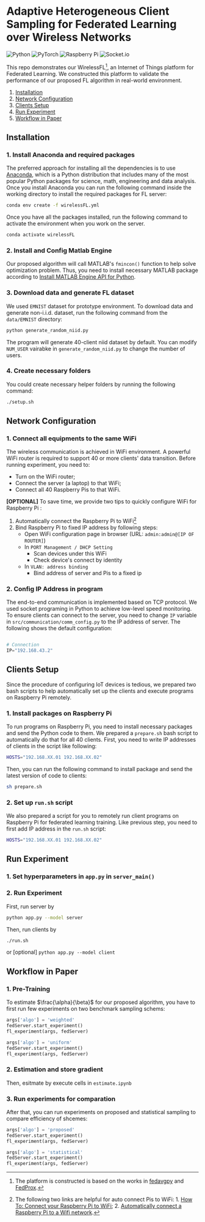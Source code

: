 # Adaptive Heterogeneous Client Sampling for Federated Learning over Wireless Networks

<!-- Bunch of Icon -->
![Python](https://img.shields.io/badge/python-3670A0?style=for-the-badge&logo=python&logoColor=ffdd54)  ![PyTorch](https://img.shields.io/badge/PyTorch-%23EE4C2C.svg?style=for-the-badge&logo=PyTorch&logoColor=white) ![Raspberry Pi](https://img.shields.io/badge/-RaspberryPi-C51A4A?style=for-the-badge&logo=Raspberry-Pi) ![Socket.io](https://img.shields.io/badge/Socket.io-black?style=for-the-badge&logo=socket.io&badgeColor=010101)

This repo demonstrates our WirelessFL[^1], an Internet of Things platform for Federated Learning. We constructed this platform to validate the performance of our proposed FL algorithm in real-world environment.

1. [Installation](#installation)
2. [Network Configuration](#network-configuration)
3. [Clients Setup](#clients-setup)
4. [Run Experiment](#run-experiment)
5. [Workflow in Paper](#workflow-in-paper)


## Installation

### 1.  Install Anaconda and required packages

The preferred approach for installing all the dependencies is to use [Anaconda](https://www.anaconda.com/products/individual), which is a Python distribution that includes many of the most popular Python packages for science, math, engineering and data analysis. Once you install Anaconda you can run the following command inside the working directory to install the required packages for FL server:

```bash
conda env create -f wirelessFL.yml
```

Once you have all the packages installed, run the following command to activate the environment when you work on the server.

```bash
conda activate wirelessFL
```

### 2. Install and Config Matlab Engine

Our proposed algorithm will call MATLAB's `fmincon()` function to help solve optimization problem. Thus, you need to install necessary MATLAB package according to [Install MATLAB Engine API for Python](https://www.mathworks.com/help/matlab/matlab_external/install-the-matlab-engine-for-python.html).

### 3. Download data and generate FL dataset

We used `EMNIST` dataset for prototype environment. To download data and generate non-i.i.d. dataset, run the following command from the `data/EMNIST` directory:

```bash
python generate_random_niid.py
```

The program will generate 40-client niid dataset by default. You can modify `NUM_USER` vairabke in `generate_random_niid.py` to change the number of users.

### 4. Create necessary folders

You could create necessary helper folders by running the following command:

```bash
./setup.sh
```

## Network Configuration

### 1. Connect all equipments to the same WiFi

The wireless communication is achieved in WiFi environment. A powerful WiFi router is required to support 40 or more clients' data transition. Before running experiment, you need to:

- Turn on the WiFi router;
- Connect the server (a laptop) to that WiFi;
- Connect all 40 Raspberry Pis to that WiFi.

**[OPTIONAL]** To save time, we provide two tips to quickly configure WiFi for Raspberry Pi :

1. Automatically connect the Raspberry Pi to WiFi[^2]
2. Bind Raspberry Pi to fixed IP address by following steps:
   - Open WiFi configuration page in browser (URL: `admin:admin@[IP OF ROUTER]`)
   - In `PORT Management / DHCP Setting`
        - Scan devices under this WiFi
        - Check device's connect by identity
   - In `VLAN: address binding`
        - Bind address of server and Pis to a fixed ip

### 2. Config IP Address in program

The end-to-end communication is implemented based on TCP protocol. We used socket programing in Python to achieve low-level speed monitoring. To ensure clients can connect to the server, you need to change `IP` variable in `src/communication/comm_config.py` to the IP address of server. The following shows the default configuration:

```Python

# Connection
IP="192.168.43.2"
```

## Clients Setup

Since the procedure of configuring IoT devices is tedious, we prepared two bash scripts to help automatically set up the clients and execute programs on Raspberry Pi remotely.

### 1. Install packages on Raspberry Pi

To run programs on Raspberry Pi, you need to install necessary packages and send the Python code to them. We prepared a `prepare.sh` bash script to automatically do that for all 40 clients. First, you need to write IP addresses of clients in the script like following:

```bash
HOSTS="192.168.XX.01 192.168.XX.02"
```

Then, you can run the following command to install package and send the latest version of code to clients:

```bash
sh prepare.sh
```

### 2. Set up `run.sh` script

We also prepared a script for you to remotely run client programs on Raspberry Pi for federated learning training. Like previous step, you need to first add IP address in the `run.sh` script:

```bash
HOSTS="192.168.XX.01 192.168.XX.02"
```

## Run Experiment

### 1. Set hyperparameters in `app.py` in `server_main()`



### 2. Run Experiment

First, run server by

```bash
python app.py --model server
```

Then, run clients by

```bash
./run.sh
```

or [optional] `python app.py --model client`

## Workflow in Paper

### 1. Pre-Training

To estimate $\frac{\alpha}{\beta}$ for our proposed algorithm, you have to first run few experiments on two benchmark sampling schems:

```python
args['algo'] = 'weighted'
fedServer.start_experiment()
fl_experiment(args, fedServer)

args['algo'] = 'uniform'
fedServer.start_experiment()
fl_experiment(args, fedServer)
```

### 2. Estimation and store gradient

Then, esitmate by execute cells in `estimate.ipynb`

### 3. Run experiments for comparation

After that, you can run experiments on proposed and statistical sampling to compare efficiency of shcemes:

```python
args['algo'] = 'proposed'
fedServer.start_experiment()
fl_experiment(args, fedServer)

args['algo'] = 'statistical'
fedServer.start_experiment()
fl_experiment(args, fedServer)
```

[^1]: The platform is constructed is based on the works in [fedavgpy](https://github.com/lx10077/fedavgpy) and [FedProx](https://github.com/litian96/FedProx).

[^2]: The following two links are helpful for auto connect Pis to WiFi: 1. [How To: Connect your Raspberry Pi to WiFi](https://raspberrypihq.com/how-to-connect-your-raspberry-pi-to-wifi/); 2. [Automatically connect a Raspberry Pi to a Wifi network](https://weworkweplay.com/play/automatically-connect-a-raspberry-pi-to-a-wifi-network/).